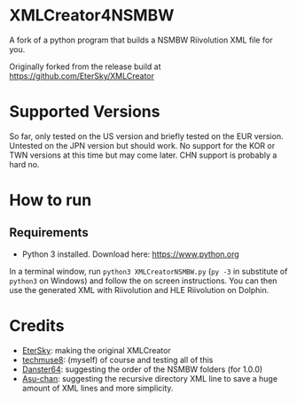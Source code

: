 # XMLCreator4NSMBW
A fork of a python program that builds a NSMBW Riivolution XML file for you.

Originally forked from the release build at https://github.com/EterSky/XMLCreator

# Supported Versions
So far, only tested on the US version and briefly tested on the EUR version. Untested on the JPN version but should work. No support for the KOR or TWN versions at this time but may come later. CHN support is probably a hard no.

# How to run

## Requirements
- Python 3 installed. Download here: https://www.python.org

In a terminal window, run `python3 XMLCreatorNSMBW.py` (`py -3` in substitute of `python3` on Windows) and follow the on screen instructions.
You can then use the generated XML with Riivolution and HLE Riivolution on Dolphin.

# Credits
- [EterSky](https://github.com/EterSky): making the original XMLCreator
- [techmuse8](https://github.com/techmuse8): (myself) of course and testing all of this
- [Danster64](https://github.com/Danster64): suggesting the order of the NSMBW folders (for  1.0.0)
- [Asu-chan](https://github.com/Asu-chan): suggesting the recursive directory XML line to save a huge amount of XML lines and more simplicity.
